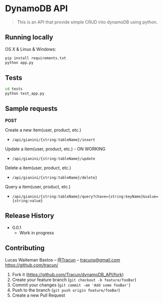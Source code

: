 # DynamoDB API
> This is an API that provide simple CRUD into dynamoDB using python.


## Running locally

OS X & Linux & Windows:

```sh
pip install requirements.txt
python app.py
```


## Tests

```sh
cd tests
python test_app.py
```

## Sample requests


**POST**


Create a new item(user, product, etc.)
* ```/api/gianini/{string:tableName}/insert```

Update a item(user, product, etc.) - ON WORKING
* ```/api/gianini/{string:tableName}/update```

Delete a item(user, product, etc.)
* ```/api/gianini/{string:tableName}/delete}```

Query a item(user, product, etc.)
* ```/api/gianini/{string:tableName}/query?chave={string:keyName}&value={string:value}```


## Release History


* 0.0.1
    * Work in progress


## Contributing


Lucas Waiteman Bastos – [@Tracun](https://twitter.com/tracun) – tracuns@gmail.com
https://github.com/tracun/


1. Fork it (<https://github.com/Tracun/dynamoDB_API/fork>)
2. Create your feature branch (`git checkout -b feature/fooBar`)
3. Commit your changes (`git commit -am 'Add some fooBar'`)
4. Push to the branch (`git push origin feature/fooBar`)
5. Create a new Pull Request

